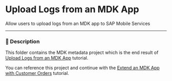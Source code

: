 # Upload Logs from an MDK App
Allow users to upload logs from an MDK app to SAP Mobile Services

***
### 📌 Description

This folder contains the MDK metadata project which is the end result of [Upload Logs from an MDK App](https://developers.sap.com/tutorials/cp-mobile-dev-kit-upload-logs.html) tutorial.

You can reference this project and continue with the [Extend an MDK App with Customer Orders](https://developers.sap.com/tutorials/cp-mobile-dev-kit-customer-order.html) tutorial.